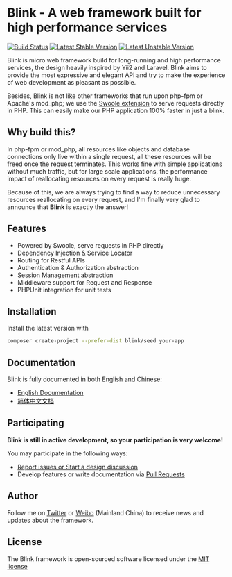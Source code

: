 Blink - A web framework built for high performance services
===========================================================

[![Build Status](https://travis-ci.org/bixuehujin/blink.svg?branch=master)](https://travis-ci.org/bixuehujin/blink)
[![Latest Stable Version](https://poser.pugx.org/blink/blink/v/stable)](https://packagist.org/packages/blink/blink)
[![Latest Unstable Version](https://poser.pugx.org/blink/blink/v/unstable)](https://packagist.org/packages/blink/blink)


Blink is micro web framework build for long-running and high performance services, the design heavily inspired by Yii2
and Laravel. Blink aims to provide the most expressive and elegant API and try to make the experience of web development
as pleasant as possible.

Besides, Blink is not like other frameworks that run upon php-fpm or Apache's mod_php; we use the
[Swoole extension](https://github.com/swoole/swoole-src) to serve requests directly in PHP. This can easily make
our PHP application 100% faster in just a blink.

## Why build this?

In php-fpm or mod_php, all resources like objects and database connections only live within a single request,
all these resources will be freed once the request terminates. This works fine with simple applications without
much traffic, but for large scale applications, the performance impact of reallocating resources on every request
is really huge.

Because of this, we are always trying to find a way to reduce unnecessary resources reallocating on every request, and
I'm finally very glad to announce that **Blink** is exactly the answer!


## Features

* Powered by Swoole, serve requests in PHP directly
* Dependency Injection & Service Locator
* Routing for Restful APIs
* Authentication & Authorization abstraction
* Session Management abstraction
* Middleware support for Request and Response
* PHPUnit integration for unit tests

## Installation

Install the latest version with

```bash
composer create-project --prefer-dist blink/seed your-app
```

## Documentation

Blink is fully documented in both English and Chinese:

 * [English Documentation](docs/en/README.md)
 * [简体中文文档](docs/zh-CN/README.md)


## Participating

**Blink is still in active development, so your participation is very welcome!**

You may participate in the following ways:

* [Report issues or Start a design discussion](https://github.com/bixuehujin/blink/issues)
* Develop features or write documentation via [Pull Requests](https://github.com/bixuehujin/blink/pulls)

## Author

Follow me on [Twitter](https://twitter.com/bixuehujin) or [Weibo](http://weibo.com/bixuehujin) (Mainland China) to
receive news and updates about the framework.

## License

The Blink framework is open-sourced software licensed under the [MIT license](http://opensource.org/licenses/MIT)

